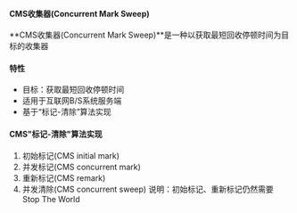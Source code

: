 #### CMS收集器(Concurrent Mark Sweep) ####
**CMS收集器(Concurrent Mark Sweep)**是一种以获取最短回收停顿时间为目标的收集器

#### 特性 ####
* 目标：获取最短回收停顿时间
* 适用于互联网B/S系统服务端
* 基于“标记-清除”算法实现


#### CMS"标记-清除"算法实现 ####
1. 初始标记(CMS initial mark)
2. 并发标记(CMS concurrent mark)
3. 重新标记(CMS remark)
4. 并发清除(CMS concurrent sweep)
说明：初始标记、重新标记仍然需要Stop The World